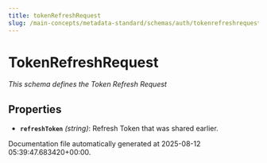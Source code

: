 ```yaml
---
title: tokenRefreshRequest
slug: /main-concepts/metadata-standard/schemas/auth/tokenrefreshrequest
---
```


# TokenRefreshRequest

*This schema defines the Token Refresh Request*

## Properties

- **`refreshToken`** *(string)*: Refresh Token that was shared earlier.


Documentation file automatically generated at 2025-08-12 05:39:47.683420+00:00.
